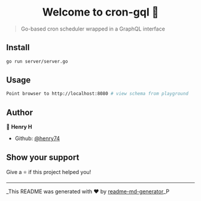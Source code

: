 <h1 align="center">Welcome to cron-gql 👋</h1>
<p>
</p>

> Go-based cron scheduler wrapped in a GraphQL interface

## Install

```sh
go run server/server.go
```

## Usage

```sh
Point browser to http://localhost:8080 # view schema from playground
```

## Author

👤 **Henry H**

- Github: [@henry74](https://github.com/henry74)

## Show your support

Give a ⭐️ if this project helped you!

---

\_This README was generated with ❤️ by [readme-md-generator](https://github.com/kefranabg/readme-md-generator)\_P
